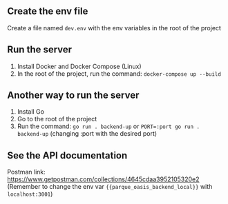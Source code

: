 ## Create the env file

Create a file named `dev.env` with the env variables in the root of the project

## Run the server
1. Install Docker and Docker Compose (Linux)
2. In the root of the project, run the command: ```docker-compose up --build```

## Another way to run the server
1. Install Go
2. Go to the root of the project
3. Run the command: ```go run . backend-up``` or ```PORT=:port go run . backend-up``` (changing :port with the desired port)

## See the API documentation

Postman link:
https://www.getpostman.com/collections/4645cdaa3952105320e2
(Remember to change the env var `{{parque_oasis_backend_local}}` with `localhost:3001`)